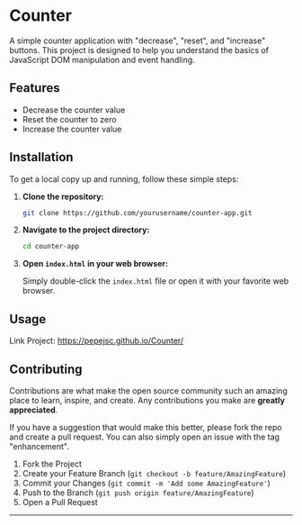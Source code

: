 # Counter
A simple counter application with "decrease", "reset", and "increase" buttons. This project is designed to help you understand the basics of JavaScript DOM manipulation and event handling.

## Features

- Decrease the counter value
- Reset the counter to zero
- Increase the counter value

## Installation

To get a local copy up and running, follow these simple steps:

1. **Clone the repository:**

   ```sh
   git clone https://github.com/yourusername/counter-app.git
   ```

2. **Navigate to the project directory:**

   ```sh
   cd counter-app
   ```

3. **Open `index.html` in your web browser:**

   Simply double-click the `index.html` file or open it with your favorite web browser.

## Usage

Link Project: https://pepejsc.github.io/Counter/

## Contributing

Contributions are what make the open source community such an amazing place to learn, inspire, and create. Any contributions you make are **greatly appreciated**.

If you have a suggestion that would make this better, please fork the repo and create a pull request. You can also simply open an issue with the tag "enhancement".

1. Fork the Project
2. Create your Feature Branch (`git checkout -b feature/AmazingFeature`)
3. Commit your Changes (`git commit -m 'Add some AmazingFeature'`)
4. Push to the Branch (`git push origin feature/AmazingFeature`)
5. Open a Pull Request

---
